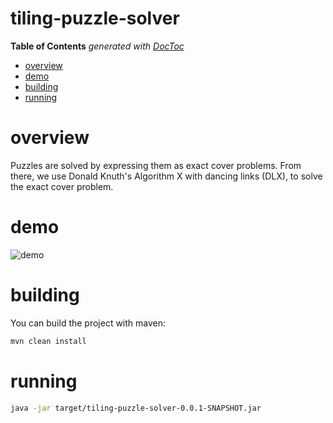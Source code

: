 # tiling-puzzle-solver
<!-- START doctoc generated TOC please keep comment here to allow auto update -->
<!-- DON'T EDIT THIS SECTION, INSTEAD RE-RUN doctoc TO UPDATE -->
**Table of Contents**  *generated with [DocToc](https://github.com/thlorenz/doctoc)*

- [overview](#overview)
- [demo](#demo)
- [building](#building)
- [running](#running)

<!-- END doctoc generated TOC please keep comment here to allow auto update -->
# overview
Puzzles are solved by expressing them as exact cover problems. From there, we use
Donald Knuth's Algorithm X with dancing links (DLX), to solve the exact cover problem.

# demo
![demo](/docs/pentominoes_8x8_missing_middle.gif)

# building
You can build the project with maven:
```bash
mvn clean install
```

# running
```bash
java -jar target/tiling-puzzle-solver-0.0.1-SNAPSHOT.jar
```
